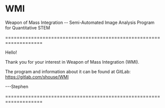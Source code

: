 # WMI
Weapon of Mass Integration -- Semi-Automated Image Analysis Program for Quantitative STEM

===================================================================

Hello! 

Thank you for your interest in Weapon of Mass Integration (WMI).

The program and information about it can be found at GitLab: https://gitlab.com/shouse/WMI

---Stephen

===================================================================
